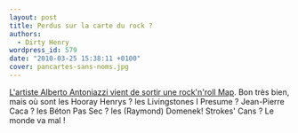 ```yaml
---
layout: post
title: Perdus sur la carte du rock ?
authors:
  - Dirty Henry
wordpress_id: 579
date: "2010-03-25 15:38:11 +0100"
cover: pancartes-sans-noms.jpg
---
```


[L'artiste Alberto Antoniazzi vient de sortir une rock'n'roll Map][1]. Bon très
bien, mais où sont les Hooray Henrys ? les Livingstones I Presume ? Jean-Pierre
Caca ? les Béton Pas Sec ? les (Raymond) Domenek! Strokes' Cans ? Le monde va
mal !

[1]: http://www.flickr.com/photos/smoy/4413987999/
